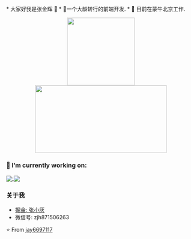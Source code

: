 <div>
* 大家好我是张金辉 👋
* 🌱一个大龄转行的前端开发.
* 🌱 目前在蒙牛北京工作.
</div>

<p  align="center">
<a href="javaScript:">
  <img height="180em" src="https://github-readme-stats.vercel.app/api?username=jay6697117&count_private=true&show_icons=true&bg_color=50,9C27B0,F44336&title_color=FFEB3B&text_color=fff&icon_color=8BC34A"/>
  <img height="180em" width="350em" src="https://github-readme-stats-eight-theta.vercel.app/api/top-langs/?username=jay6697117&layout=compact&langs_count=8&bg_color=50,9C27B0,F44336&title_color=FFEB3B&text_color=fff"/>
</a>
</p>

### 🔭 I’m currently working on:
<a href="https://github.com/SilurianYang/uni-simple-router">
  <img align="center" src="https://github-readme-stats.vercel.app/api/pin?username=SilurianYang&repo=uni-simple-router" />
</a>
<a href="https://github.com/SilurianYang/my-min-vue">
  <img align="center" src="https://github-readme-stats.vercel.app/api/pin?username=SilurianYang&repo=my-min-vue" />
</a>

### 关于我
- [掘金: 张小灰](https://juejin.cn/user/3139860939677048)
- 微信号: zjh871506263

⭐️ From [jay6697117](https://github.com/jay6697117)
